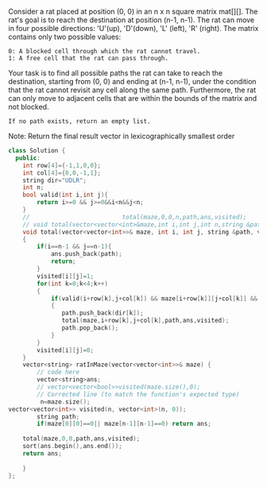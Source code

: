 
Consider a rat placed at position (0, 0) in an n x n square matrix mat[][]. The rat's goal is to reach the destination at position (n-1, n-1). The rat can move in four possible directions: 'U'(up), 'D'(down), 'L' (left), 'R' (right).
The matrix contains only two possible values:

    0: A blocked cell through which the rat cannot travel.
    1: A free cell that the rat can pass through.

 Your task is to find all possible paths the rat can take to reach the destination, starting from (0, 0) and ending at (n-1, n-1), under the condition that the rat cannot revisit any cell along the same path. Furthermore, the rat can only move to adjacent cells that are within the bounds of the matrix and not blocked.

    If no path exists, return an empty list.

Note: Return the final result vector in lexicographically smallest order

```cpp
class Solution {
  public:
    int row[4]={-1,1,0,0};
    int col[4]={0,0,-1,1};
    string dir="UDLR";
    int n;
    bool valid(int i,int j){
        return i>=0 && j>=0&&i<n&&j<n;
    }
    //                          total(maze,0,0,n,path,ans,visited);
    // void total(vector<vector<int>&maze,int i,int j,int n,string &path ,vector<string>&ans,vector<vector<int>>&visited)
    void total(vector<vector<int>>& maze, int i, int j, string &path, vector<string>& ans, vector<vector<int>>& visited)
    {
        if(i==n-1 && j==n-1){
            ans.push_back(path);
            return;
        }
        visited[i][j]=1;
        for(int k=0;k<4;k++)
        {
            if(valid(i+row[k],j+col[k]) && maze[i+row[k]][j+col[k]] &&!visited[i+row[k]][j+col[k]])
            {
               path.push_back(dir[k]); 
               total(maze,i+row[k],j+col[k],path,ans,visited);
               path.pop_back();
            }
        }
        visited[i][j]=0;
    }
    vector<string> ratInMaze(vector<vector<int>>& maze) {
        // code here
        vector<string>ans;
        // vector<vector<bool>>visited(maze.size(),0);
        // Corrected line (to match the function's expected type)
         n=maze.size();
vector<vector<int>> visited(n, vector<int>(n, 0));
        string path;
        if(maze[0][0]==0|| maze[n-1][n-1]==0) return ans;
    
    total(maze,0,0,path,ans,visited);
    sort(ans.begin(),ans.end());
    return ans; 
    
    }
};
